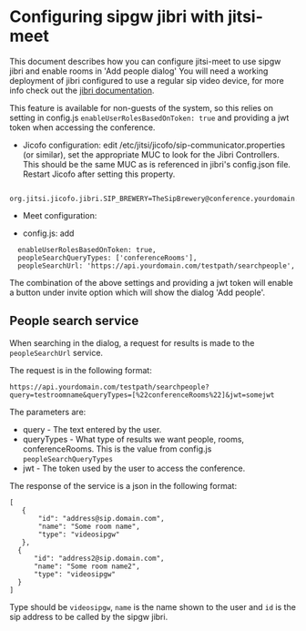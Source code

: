 # Configuring sipgw jibri with jitsi-meet

This document describes how you can configure jitsi-meet to use sipgw jibri and enable rooms in 'Add people dialog'
You will need a working deployment of jibri configured to use a regular sip video device, for more info check out the [jibri documentation](https://github.com/jitsi/jibri/blob/master/README.md).

This feature is available for non-guests of the system, so this relies on setting in config.js ``enableUserRolesBasedOnToken: true`` and providing a jwt token when accessing the conference.

* Jicofo configuration:
edit /etc/jitsi/jicofo/sip-communicator.properties (or similar), set the appropriate MUC to look for the Jibri Controllers. This should be the same MUC as is referenced in jibri's config.json file. Restart Jicofo after setting this property.

```
  org.jitsi.jicofo.jibri.SIP_BREWERY=TheSipBrewery@conference.yourdomain.com
 ```

* Meet configuration:
 - config.js: add 
```
  enableUserRolesBasedOnToken: true,
  peopleSearchQueryTypes: ['conferenceRooms'],
  peopleSearchUrl: 'https://api.yourdomain.com/testpath/searchpeople',
```

The combination of the above settings and providing a jwt token will enable a button under invite option which will show the dialog 'Add people'.

## People search service

When searching in the dialog, a request for results is made to the `peopleSearchUrl` service.

The request is in the following format:
```
https://api.yourdomain.com/testpath/searchpeople?query=testroomname&queryTypes=[%22conferenceRooms%22]&jwt=somejwt
```
The parameters are:
 - query - The text entered by the user.
 - queryTypes - What type of results we want people, rooms, conferenceRooms. This is the value from config.js `peopleSearchQueryTypes`
 - jwt - The token used by the user to access the conference.

The response of the service is a json in the following format:
```
[
   {
       "id": "address@sip.domain.com",
       "name": "Some room name",
       "type": "videosipgw"
   },
  {
      "id": "address2@sip.domain.com",
      "name": "Some room name2",
      "type": "videosipgw"
  }
]
```
Type should be `videosipgw`, `name` is the name shown to the user and `id` is the sip address to be called by the sipgw jibri.
